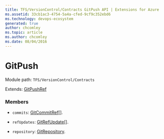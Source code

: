 ```yaml
---
title: TFS/VersionControl/Contracts GitPush API | Extensions for Azure DevOps Services
ms.assetid: 33cb1ac3-4754-5a4a-cfed-9cf9c352ebd6
ms.technology: devops-ecosystem
generated: true
author: chcomley
ms.topic: article
ms.author: chcomley
ms.date: 08/04/2016
---
```


# GitPush

Module path: `TFS/VersionControl/Contracts`

Extends: [GitPushRef](../../../TFS/VersionControl/Contracts/GitPushRef.md)

### Members

* `commits`: [GitCommitRef](../../../TFS/VersionControl/Contracts/GitCommitRef.md)[].

* `refUpdates`: [GitRefUpdate](../../../TFS/VersionControl/Contracts/GitRefUpdate.md)[].

* `repository`: [GitRepository](../../../TFS/VersionControl/Contracts/GitRepository.md).
